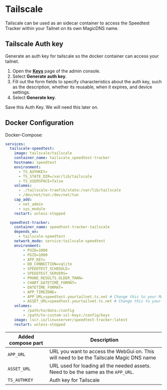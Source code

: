 # Tailscale

Tailscale can be used as an sidecar container to access the Speedtest Tracker within your Tailnet on its own MagicDNS name.&#x20;

## Tailscale Auth key&#x20;

Generate an auth key for tailscale so the docker container can access your tailnet.

1. Open the [**Keys**](https://login.tailscale.com/admin/settings/keys) page of the admin console.
2. Select **Generate auth key**.
3. Fill out the form fields to specify characteristics about the auth key, such as the description, whether its reusable, when it expires, and device settings.
4. Select **Generate key**.

Save this Auth Key. We will need this later on.

## Docker Configuration

Docker-Compose:

```yaml
services:
  tailscale-speedtest:
    image: tailscale/tailscale
    container_name: tailscale_speedtest-tracker
    hostname: speedtest
    environment:
      - TS_AUTHKEY=
      - TS_STATE_DIR=/var/lib/tailscale
      - TS_USERSPACE=false
    volumes:
      - ./tailscale-traefik/state:/var/lib/tailscale
      - /dev/net/tun:/dev/net/tun
    cap_add:
      - net_admin
      - sys_module
    restart: unless-stopped

  speedtest-tracker:
    container_name: speedtest-tracker-tailscale
    depends_on:
      - tailscale-speedtest
    network_mode: service:tailscale-speedtest
    environment:
        - PUID=1000
        - PGID=1000
        - APP_KEY=
        - DB_CONNECTION=sqlite
        - SPEEDTEST_SCHEDULE=
        - SPEEDTEST_SERVERS=
        - PRUNE_RESULTS_OLDER_THAN=
        - CHART_DATETIME_FORMAT= 
        - DATETIME_FORMAT=
        - APP_TIMEZONE=
        - APP_URL=speedtest.yourtailnet.ts.net # Change this to your MagicDNS name
        - ASSET_URL=speedtest.yourtailnet.ts.net # Change this to your MagicDNS name
    volumes:
        - /path/to/data:/config
        - /path/to-custom-ssl-keys:/config/keys
    image: lscr.io/linuxserver/speedtest-tracker:latest
    restart: unless-stopped
```

| Added compose part | Description                                                                             |
| ------------------ | --------------------------------------------------------------------------------------- |
| `APP_URL`          | URL you want to access the WebGui on. This will need to be the Tailscale Magic DNS name |
| `ASSET_URL`        | URL used for loading all the needed assets. Need to be the same as the `APP_URL`.       |
| `TS_AUTHKEY`       | Auth key for Tailscale                                                                  |
